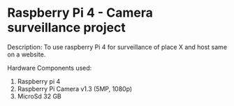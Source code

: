 # Raspberry Pi 4 - Camera surveillance project 

Description: To use raspberry Pi 4 for surveillance of place X and host same on a website.

Hardware Components used:
1. Raspberry pi 4
2. Raspberry Pi Camera v1.3 (5MP, 1080p)
3. MicroSd 32 GB

